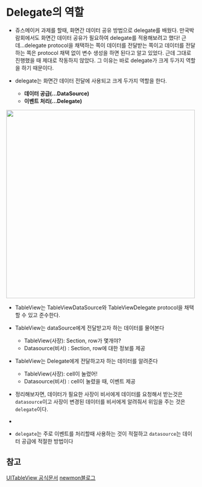 # Delegate의 역할
- 쥬스메이커 과제를 할때, 화면간 데이터 공유 방법으로 delegate를 배웠다. 만국박람회에서도 화면간 데이터 공유가 필요하여 delegate를 적용해보려고 했다! 근데...delegate protocol을 채택하는 쪽이 데이터를 전달받는 쪽이고 데이터를 전달하는 쪽은 protocol 채택 없이 변수 생성을 하면 된다고 알고 있었다. 근데 그대로 진행했을 때 제대로 작동하지 않았다. 그 이유는 바로 delegate가 크게 두가지 역할을 하기 때문이다.


- delegate는 화면간 데이터 전달에 사용되고 크게 두가지 역할을 한다.
     - **데이터 공급(...DataSource)** 
     - **이벤트 처리(...Delegate)**


<img src="https://i.imgur.com/iGcSetU.png" width="500">


- TableView는 TableViewDataSource와 TableViewDelegate protocol을 채택할 수 있고 준수한다.
- TableView는 dataSource에게 전달받고자 하는 데이터를 물어본다

   - TableView(사장): Section, row가 몇개야? 
   - Datasource(비서) : Section, row에 대한 정보를 제공

- TableView는 Delegate에게 전달하고자 하는 데이터를 알려준다

  - TableView(사장): cell이 눌렸어!
  - Datasource(비서) : cell이 눌렸을 때, 이벤트 제공

- 정리해보자면, 데이터가 필요한 사장이 비서에게 데이터를 요청해서 받는것은 `datasource`이고 사장이 변경된 데이터를 비서에게 알려줘서 위임을 주는 것은 `delegate`이다.
- 
- `delegate`는 주로 이벤트를 처리할때 사용하는 것이 적절하고 `datasource`는 데이터 공급에 적절한 방법이다


## 참고
[UITableView 공식문서](https://developer.apple.com/documentation/uikit/uitableview)
[newmon블로그](https://infinitt.tistory.com/333)



